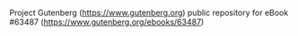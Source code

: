 Project Gutenberg (https://www.gutenberg.org) public repository for
eBook #63487 (https://www.gutenberg.org/ebooks/63487)
